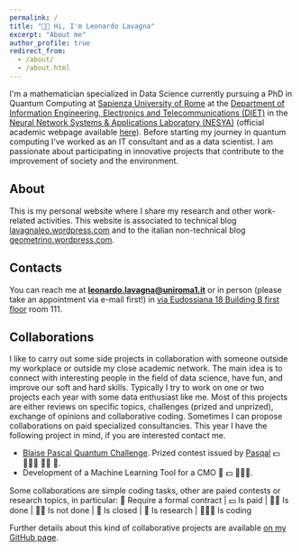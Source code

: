 ```yaml
---
permalink: /
title: "👋🏻 Hi, I'm Leonardo Lavagna"
excerpt: "About me"
author_profile: true
redirect_from: 
  - /about/
  - /about.html
---
```


I'm a mathematician specialized in Data Science currently pursuing a PhD in Quantum Computing at [Sapienza University of Rome](https://www.uniroma1.it/en/pagina-strutturale/home) at the [Department of Information Engineering, Electronics and Telecommunications (DIET)](https://web.uniroma1.it/dip_diet/en) in the [Neural Network Systems & Applications Laboratory (NESYA)](https://sites.google.com/view/nesya) (official academic webpage available [here](https://phd.uniroma1.it/web/LEONARDO-LAVAGNA_nP1650170_IT.aspx)). Before starting my journey in quantum computing I've worked as an IT consultant and as a data scientist. I am passionate about participating in innovative projects that contribute to the improvement of society and the environment. 

## About
This is my personal website where I share my research and other work-related activities. This website is associated to technical blog [lavagnaleo.wordpress.com](https://lavagnaleo.wordpress.com/) and to the italian non-technical blog [geometrino.wordpress.com](https://geometrino.wordpress.com/).


## Contacts
You can reach me at **leonardo.lavagna@uniroma1.it** or in person (please take an appointment via e-mail first!) in [via Eudossiana 18 Building B first floor](https://diet.web.uniroma1.it/en/how-reach-us) room 111.


## Collaborations
I like to carry out some side projects in collaboration with someone outside my workplace or outside my close academic network. The main idea is to connect with interesting people in the field of data science, have fun, and improve our soft and hard skills. Typically I try to work on one or two projects each year with some data enthusiast like me. Most of this projects are either reviews on specific topics, challenges (prized and unprized), exchange of opinions and collaborative coding. Sometimes I can propose collaborations on paid specialized consultancies. This year I have the following project in mind, if you are interested contact me.
- [Blaise Pascal Quantum Challenge](https://www.agorize.com/en/challenges/blaisepascalquantumchallenge2025?lang=en). Prized contest issued by [Pasqal](https://www.pasqal.com/) 💵 🧑🏻‍💻 👎🏻 🚫.
- Development of a Machine Learning Tool for a CMO 💼 💵 🧑🏻‍💻.

Some collaborations are simple coding tasks, other are paied contests or research topics, in particular: 
        💼 Require a formal contract | 💵 Is paid | 👍🏻 Is done | 👎🏻 Is not done | 🚫 Is closed | 🔎 Is research | 🧑🏻‍💻 Is coding 

Further details about this kind of collaborative projects are available [on my GitHub page](https://github.com/leonardoLavagna/Collaborations).

